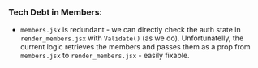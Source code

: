 ### Tech Debt in Members:

- `members.jsx` is redundant - we can directly check the auth state in `render_members.jsx` with `Validate()` (as we do). Unfortunatelly, the current logic retrieves the members and passes them as a prop from `members.jsx` to `render_members.jsx` - easily fixable.
